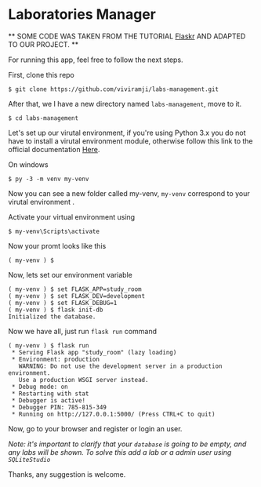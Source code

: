 
# Laboratories Manager

** SOME CODE WAS TAKEN FROM THE TUTORIAL [Flaskr](http://flask.pocoo.org/docs/1.0/tutorial/) AND ADAPTED TO OUR PROJECT. **

For running this app, feel free to follow the next steps.

First, clone this repo
```  
$ git clone https://github.com/viviramji/labs-management.git
```
After that, we I have a new directory named ` labs-management `, move to it.

```  
$ cd labs-management
```
Let's set up our virutal environment, if you're using Python 3.x you do not have to install a virutal environment module, otherwise follow this link to the official documentation [Here](http://flask.pocoo.org/docs/1.0/installation/#virtual-environments).

On windows
```
$ py -3 -m venv my-venv
```

Now you can see a new folder called my-venv, ` my-venv ` correspond  to your virutal environment .

Activate your virtual environment  using
```
$ my-venv\Scripts\activate
```
Now your promt looks like this
```
( my-venv ) $ 
```
Now, lets set our environment  variable 
```
( my-venv ) $ set FLASK_APP=study_room
( my-venv ) $ set FLASK_DEV=development
( my-venv ) $ set FLASK_DEBUG=1
( my-venv ) $ flask init-db
Initialized the database.
```
Now we have all, just run ` flask run ` command
```
( my-venv ) $ flask run
 * Serving Flask app "study_room" (lazy loading)
 * Environment: production
   WARNING: Do not use the development server in a production environment.
   Use a production WSGI server instead.
 * Debug mode: on
 * Restarting with stat
 * Debugger is active!
 * Debugger PIN: 785-815-349
 * Running on http://127.0.0.1:5000/ (Press CTRL+C to quit)
```

Now, go to your browser and register or login an user.

*Note: it's important to clarify that your ` database ` is going to be empty, and any labs will be shown. 
To solve this add a lab or a admin user using ` SQLiteStudio `*

Thanks, any suggestion is welcome.
